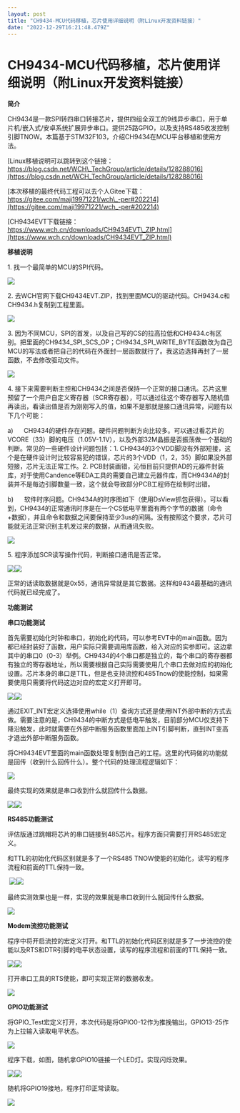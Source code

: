 ```yaml
---
layout: post
title: "CH9434-MCU代码移植，芯片使用详细说明（附Linux开发资料链接）"
date: "2022-12-29T16:21:48.479Z"
---
```

CH9434-MCU代码移植，芯片使用详细说明（附Linux开发资料链接）
=====================================

**简介**

CH9434是一款SPI转四串口转接芯片，提供四组全双工的9线异步串口，用于单片机/嵌入式/安卓系统扩展异步串口。提供25路GPIO，以及支持RS485收发控制引脚TNOW。本篇基于STM32F103，介绍CH9434在MCU平台移植和使用方法。

[Linux移植说明可以跳转到这个链接：https://blog.csdn.net/WCH\_TechGroup/article/details/128288016](https://blog.csdn.net/WCH_TechGroup/article/details/128288016)

[本次移植的最终代码工程可以去个人Gitee下载：https://gitee.com/maji19971221/wch\_-per#202214](https://gitee.com/maji19971221/wch_-per#202214)

[CH9434EVT下载链接：https://www.wch.cn/downloads/CH9434EVT\_ZIP.html](https://www.wch.cn/downloads/CH9434EVT_ZIP.html)

**移植说明**

1\. 找一个最简单的MCU的SPI代码。

![](https://img2023.cnblogs.com/blog/2319047/202212/2319047-20221229161005944-798002227.png)

2\. 去WCH官网下载CH9434EVT.ZIP，找到里面MCU的驱动代码。CH9434.c和CH9434.h复制到工程里面。

![](https://img2023.cnblogs.com/blog/2319047/202212/2319047-20221229161657413-1143454499.png)

3\. 因为不同MCU，SPI的首发，以及自己写的CS的拉高拉低和CH9434.c有区别。把里面的CH9434\_SPI\_SCS\_OP；CH9434\_SPI\_WRITE\_BYTE函数改为自己MCU的写法或者把自己的代码在外面封一层函数就行了。我这边选择再封了一层函数，不去修改驱动文件。

![](https://img2023.cnblogs.com/blog/2319047/202212/2319047-20221229161657431-700994312.png)

4\. 接下来需要判断主控和CH9434之间是否保持一个正常的接口通讯。芯片这里预留了一个用户自定义寄存器（SCR寄存器），可以通过往这个寄存器写入随机值再读出，看读出值是否为刚刚写入的值，如果不是那就是接口通讯异常，问题有以下几个可能：

a)      CH9434的硬件存在问题。硬件问题判断方向比较多。可以通过看芯片的VCORE（33）脚的电压（1.05V-1.1V），以及外部32M晶振是否振荡做一个基础的判断。常见的一些硬件设计问题包括：1. CH9434的3个VDD脚没有外部短接，这个是在硬件设计时比较容易犯的错误，芯片的3个VDD（1，2，35）脚如果没外部短接，芯片无法正常工作。2. PCB封装画错，沁恒目前只提供AD的元器件封装库，对于使用Candence等EDA工具的需要自己建立元器件库，而CH9434A的封装并不是每边引脚数量一致，这个就会导致部分PCB工程师在绘制时出错。

b)      软件时序问题。CH9434A的时序图如下（使用DsView抓包获得）。可以看到，CH9434的正常通讯时序是在一个CS低电平里面有两个字节的数据（命令+数据），并且命令和数据之间要保持至少3us的间隔。没有按照这个要求，芯片可能就无法正常识别主机发过来的数据，从而通讯失败。

![](https://img2023.cnblogs.com/blog/2319047/202212/2319047-20221229161657402-783371932.png)

5\. 程序添加SCR读写操作代码，判断接口通讯是否正常。

![](https://img2023.cnblogs.com/blog/2319047/202212/2319047-20221229161657383-189045080.png)![](https://img2023.cnblogs.com/blog/2319047/202212/2319047-20221229161657375-947478781.png)

正常的话读取数据就是0x55，通讯异常就是其它数据。这样和9434最基础的通讯代码就已经完成了。

**功能测试**

**串口功能测试**

首先需要初始化时钟和串口，初始化的代码，可以参考EVT中的main函数。因为都已经封装好了函数，用户实际只需要调用库函数，给入对应的实参即可。这边拿其中的串口0（0-3）举例。CH9434的4个串口都是独立的，每个串口的寄存器都有独立的寄存器地址，所以需要根据自己实际需要使用几个串口去做对应的初始化设置。芯片本身的串口是TTL，但是也支持流控和485Tnow的使能控制，如果需要使用只需要将代码这边对应的宏定义打开即可。

![](https://img2023.cnblogs.com/blog/2319047/202212/2319047-20221229161657504-1380350143.png)![](https://img2023.cnblogs.com/blog/2319047/202212/2319047-20221229161657408-1596494703.png)

通过EXIT\_INT宏定义选择使用while（1）查询方式还是使用INT外部中断的方式去做。需要注意的是，CH9434的中断方式是低电平触发，目前部分MCU仅支持下降沿触发，此时就需要在外部中断服务函数里面加上INT引脚判断，直到INT变高才退出外部中断服务函数。

将CH9434EVT里面的main函数处理复制到自己的工程。这里的代码做的功能就是回传（收到什么回传什么）。整个代码的处理流程逻辑如下：

![](https://img2023.cnblogs.com/blog/2319047/202212/2319047-20221229161657397-242519952.png)

最终实现的效果就是串口收到什么就回传什么数据。

![](https://img2023.cnblogs.com/blog/2319047/202212/2319047-20221229161657503-1039773074.png)![](https://img2023.cnblogs.com/blog/2319047/202212/2319047-20221229161657531-968777812.png)

**RS485功能测试**

评估版通过跳帽将芯片的串口链接到485芯片。程序方面只需要打开RS485宏定义。

和TTL的初始化代码区别就是多了一个RS485 TNOW使能的初始化，读写的程序流程和前面的TTL保持一致。

 ![](https://img2023.cnblogs.com/blog/2319047/202212/2319047-20221229161800987-1938050198.png)![](https://img2023.cnblogs.com/blog/2319047/202212/2319047-20221229191454710-1363034353.png)

最终实测效果也是一样，实现的效果就是串口收到什么就回传什么数据。

![](https://img2023.cnblogs.com/blog/2319047/202212/2319047-20221229161801544-1399835145.png)

**Modem流控功能测试**

程序中将开启流控的宏定义打开。和TTL的初始化代码区别就是多了一步流控的使能以及RTS和DTR引脚的电平状态设置，读写的程序流程和前面的TTL保持一致。

![](https://img2023.cnblogs.com/blog/2319047/202212/2319047-20221229161918797-1835145762.png)![](https://img2023.cnblogs.com/blog/2319047/202212/2319047-20221229161918969-456514484.png)

打开串口工具的RTS使能，即可实现正常的数据收发。

![](https://img2023.cnblogs.com/blog/2319047/202212/2319047-20221229161918699-1809088771.png)

**GPIO功能测试**

将GPIO\_Test宏定义打开，本次代码是将GPIO0-12作为推挽输出，GPIO13-25作为上拉输入读取电平状态。

![](https://img2023.cnblogs.com/blog/2319047/202212/2319047-20221229161918751-903228197.png)

程序下载，如图，随机拿GPIO10链接一个LED灯。实现闪烁效果。

![](https://img2023.cnblogs.com/blog/2319047/202212/2319047-20221229161918866-815464833.png)![](https://img2023.cnblogs.com/blog/2319047/202212/2319047-20221229161918804-907830770.png)

随机将GPIO19接地，程序打印正常读取。

![](https://img2023.cnblogs.com/blog/2319047/202212/2319047-20221229161918763-1315021119.png)